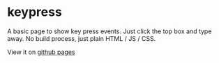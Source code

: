 # keypress
A basic page to show key press events. Just click the top box and type away. No build process, just plain HTML / JS / CSS.

View it on [github pages](https://metriccaution.github.io/keypress/)
